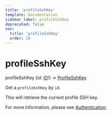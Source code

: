 ```yaml
---
title: 'profileSshKey'
template: Documentation
sidebar_label: profileSshKey
deprecated: false
nav:
  title: 'profileSshKey'
  order: 10
---
```


# profileSshKey

<div className="pb-4 font-roboto-slab text-lg"><span className="font-bold">profileSshKey</span> <span style={{'fontWeight':400,'fontSize':'0.85em'}}>(id: <a href="/guardrails/docs/reference/graphql/scalar/ID">ID</a>!) &rarr; <a href="/guardrails/docs/reference/graphql/object/ProfileSshKey">ProfileSshKey</a></span>
</div>



Get a `profileSshKey` by `id`.

This will retrieve the current profile SSH key.

For more information, please see [Authentication](https://turbot.com/guardrails/docs/concepts/iam/authentication).